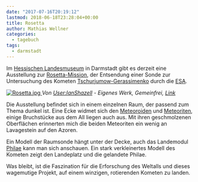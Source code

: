 ```yaml
---
date: "2017-07-16T20:19:12"
lastmod: 2018-06-18T23:28:04+00:00
title: Rosetta
author: Mathias Wellner
categories:
  - tagebuch
tags:
  - darmstadt
---
```

Im [Hessischen Landesmuseum](http://www.hlmd.de/) in Darmstadt gibt es derzeit eine Ausstellung zur [Rosetta-Mission](https://de.wikipedia.org/wiki/Rosetta_(Sonde)), der Entsendung einer Sonde zur Untersuchung des Kometen [Tschurjumow-Gerassimenko](https://de.wikipedia.org/wiki/Tschurjumow-Gerassimenko) durch die [ESA](http://www.esa.int/ESA). 

<!--more-->

<a href="https://commons.wikimedia.org/wiki/File:Rosetta.jpg#/media/File:Rosetta.jpg">
  <img src="https://upload.wikimedia.org/wikipedia/commons/d/d9/Rosetta.jpg" alt="Rosetta.jpg">
</a>
<em>Von <a href="https://en.wikipedia.org/wiki/User:IanShazell" class="extiw" title="en:User:IanShazell">User:IanShazell</a> - <span class="int-own-work" lang="de">Eigenes Werk</span>, Gemeinfrei, <a href="https://commons.wikimedia.org/w/index.php?curid=2188822">Link</a></em>

Die Ausstellung befindet sich in einem einzelnen Raum, der passend zum Thema dunkel ist. Eine Ecke widmet sich den [Meteoroiden](https://de.wikipedia.org/wiki/Meteoroid) und [Meteoriten](https://de.wikipedia.org/wiki/Meteorit), einige Bruchstücke aus dem All liegen auch aus. Mit ihren geschmolzenen Oberflächen erinnerten mich die beiden Meteoriten ein wenig an Lavagestein auf den Azoren. 

Ein Modell der Raumsonde hängt unter der Decke, auch das Landemodul [Philae](https://de.wikipedia.org/wiki/Philae_(Sonde)) kann man sich anschauen. Ein stark verkleinertes Modell des Kometen zeigt den Landeplatz und die gelandete Philae. 

Was bleibt, ist die Faszination für die Erforschung des Weltalls und dieses wagemutige Projekt, auf einem winzigen, rotierenden Kometen zu landen. 